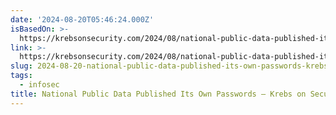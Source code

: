 ```yaml
---
date: '2024-08-20T05:46:24.000Z'
isBasedOn: >-
  https://krebsonsecurity.com/2024/08/national-public-data-published-its-own-passwords/
link: >-
  https://krebsonsecurity.com/2024/08/national-public-data-published-its-own-passwords/
slug: 2024-08-20-national-public-data-published-its-own-passwords-krebs-on-security
tags:
  - infosec
title: National Public Data Published Its Own Passwords – Krebs on Security
---
```

 
